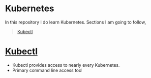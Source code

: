 # Kubernetes
In this repository I do learn Kubernetes. Sections I am going to follow,

> [Kubectl](#Kubectl)  

# [Kubectl](#Kubectl)
* Kubectl provides access to nearly every Kubernetes.
* Primary command line access tool